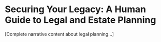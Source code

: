 # Securing Your Legacy: A Human Guide to Legal and Estate Planning

[Complete narrative content about legal planning...]
